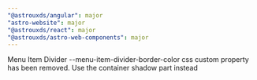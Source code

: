 ```yaml
---
"@astrouxds/angular": major
"astro-website": major
"@astrouxds/react": major
"@astrouxds/astro-web-components": major
---
```


Menu Item Divider --menu-item-divider-border-color css custom property has been removed. Use the container shadow part instead
